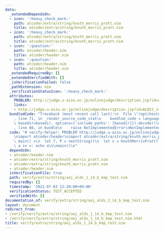 ```yaml
---
data:
  _extendedDependsOn:
  - icon: ':heavy_check_mark:'
    path: atcoder/extra/string/knuth_morris_pratt.nim
    title: atcoder/extra/string/knuth_morris_pratt.nim
  - icon: ':heavy_check_mark:'
    path: atcoder/extra/string/knuth_morris_pratt.nim
    title: atcoder/extra/string/knuth_morris_pratt.nim
  - icon: ':question:'
    path: atcoder/header.nim
    title: atcoder/header.nim
  - icon: ':question:'
    path: atcoder/header.nim
    title: atcoder/header.nim
  _extendedRequiredBy: []
  _extendedVerifiedWith: []
  _isVerificationFailed: false
  _pathExtension: nim
  _verificationStatusIcon: ':heavy_check_mark:'
  attributes:
    PROBLEM: http://judge.u-aizu.ac.jp/onlinejudge/description.jsp?id=ALDS1_14_B
    links:
    - http://judge.u-aizu.ac.jp/onlinejudge/description.jsp?id=ALDS1_14_B
  bundledCode: "Traceback (most recent call last):\n  File \"/opt/hostedtoolcache/Python/3.10.5/x64/lib/python3.10/site-packages/onlinejudge_verify/documentation/build.py\"\
    , line 71, in _render_source_code_stat\n    bundled_code = language.bundle(stat.path,\
    \ basedir=basedir, options={'include_paths': [basedir]}).decode()\n  File \"/opt/hostedtoolcache/Python/3.10.5/x64/lib/python3.10/site-packages/onlinejudge_verify/languages/nim.py\"\
    , line 86, in bundle\n    raise NotImplementedError\nNotImplementedError\n"
  code: "# verify-helper: PROBLEM http://judge.u-aizu.ac.jp/onlinejudge/description.jsp?id=ALDS1_14_B\n\
    \nimport atcoder/header\nimport atcoder/extra/string/knuth_morris_pratt\n\nproc\
    \ main() =\n  let T, P = nextString()\n  let v = KnuthMorrisPratt(T, P)\n  for\
    \ a in v: echo a\n\nmain()\n"
  dependsOn:
  - atcoder/header.nim
  - atcoder/extra/string/knuth_morris_pratt.nim
  - atcoder/extra/string/knuth_morris_pratt.nim
  - atcoder/header.nim
  isVerificationFile: true
  path: verify/extra/string/aoj_alds_1_14_b_kmp_test.nim
  requiredBy: []
  timestamp: '2022-07-03 22:20:00+09:00'
  verificationStatus: TEST_ACCEPTED
  verifiedWith: []
documentation_of: verify/extra/string/aoj_alds_1_14_b_kmp_test.nim
layout: document
redirect_from:
- /verify/verify/extra/string/aoj_alds_1_14_b_kmp_test.nim
- /verify/verify/extra/string/aoj_alds_1_14_b_kmp_test.nim.html
title: verify/extra/string/aoj_alds_1_14_b_kmp_test.nim
---
```

